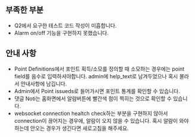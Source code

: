 ## 부족한 부분
* Q2에서 요구한 테스트 코드 작성이 미흡합니다.
* Alarm on/off 기능을 구현하지 못했습니다. 

## 안내 사항
* Point Definitions에서 포인트 획득/소모를 정의할 때 소모하는 경우에는 point field를 음수로 입력하셔야합니다. admin에 help_text로 남겨두었으나 혹시 몰라서 안내사항에 남깁니다.
* Admin에서 Point issueds로 들어가시면 포인트 통계를 확인할 수 있습니다.
* 댓글 Noti는 홈화면에서 알람버튼에 빨간색 점이 찍히는 것으로 확인할 수 있습니다.
* websocket connection healtch check하는 부분을 구현하지 않아서 connection이 끊어지는 경우에, 알람이 오지 않을 수 있습니다. 혹시 알람이 와야하는데 안오는 경우가 생긴다면 새로고침을 해주세요.

